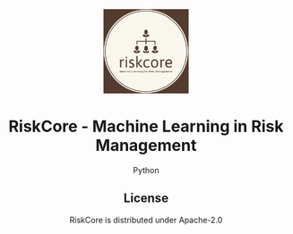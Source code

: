 <div align=center>
<img src="assets/riskcore.png" width="30%" loc>
</div>

<div align=center>

# RiskCore - Machine Learning in Risk Management

<div align=center>

Python
## License
RiskCore is distributed under Apache-2.0